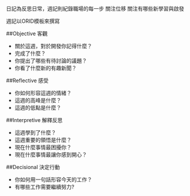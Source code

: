 日記為反思日常，週記則紀錄職場的每一步
關注位移
關注有哪些新學習與啟發

週記以ORID模板來撰寫

##Objective 客觀

- 關於這週，對於開發你記得什麼？
- 完成了什麼？
- 你提出了哪些有待討論的議題？
- 你看了什麼新的有趣新聞？

##Reflective 感受

- 你如何形容這週的情緒？
- 這週的高峰是什麼？
- 這週的低點是什麼？

##Interpretive 解釋反思

- 這週學到了什麼？
- 這週重要的領悟是什麼？
- 現在什麼事情最困擾你？
- 現在什麼事情最讓你感到開心？

##Decisional 決定行動
- 你如何用一句話形容今天的工作？
- 有哪些工作需要繼續努力?
